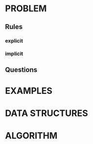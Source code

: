 # PROBLEM

  ## Rules
  ### explicit
  
  ### implicit


  ## Questions
  

# EXAMPLES


# DATA STRUCTURES


# ALGORITHM
